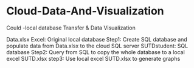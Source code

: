 # Cloud-Data-And-Visualization
Could -local database Transfer &amp; Data Visualization

Data.xlsx Excel: Original local database
 Step1: Create SQL database and populate data from Data.xlsx to the cloud SQL server
SUTDstudent: SQL database
 Step2: Query from SQL to copy the whole database to a local excel SUTD.xlsx
 step3: Use local excel SUTD.xlsx to generate graphs
